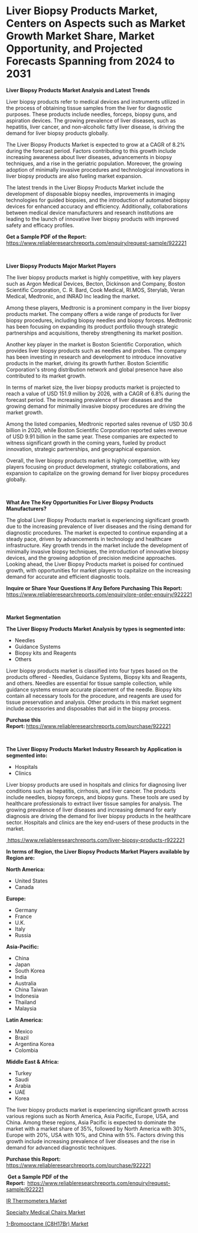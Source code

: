 <p><h1>Liver Biopsy Products Market, Centers on Aspects such as Market Growth Market Share, Market Opportunity, and Projected Forecasts Spanning from 2024 to 2031</h1></p><p><strong>Liver Biopsy Products Market Analysis and Latest Trends</strong></p>
<p><p>Liver biopsy products refer to medical devices and instruments utilized in the process of obtaining tissue samples from the liver for diagnostic purposes. These products include needles, forceps, biopsy guns, and aspiration devices. The growing prevalence of liver diseases, such as hepatitis, liver cancer, and non-alcoholic fatty liver disease, is driving the demand for liver biopsy products globally.</p><p>The Liver Biopsy Products Market is expected to grow at a CAGR of 8.2% during the forecast period. Factors contributing to this growth include increasing awareness about liver diseases, advancements in biopsy techniques, and a rise in the geriatric population. Moreover, the growing adoption of minimally invasive procedures and technological innovations in liver biopsy products are also fueling market expansion.</p><p>The latest trends in the Liver Biopsy Products Market include the development of disposable biopsy needles, improvements in imaging technologies for guided biopsies, and the introduction of automated biopsy devices for enhanced accuracy and efficiency. Additionally, collaborations between medical device manufacturers and research institutions are leading to the launch of innovative liver biopsy products with improved safety and efficacy profiles.</p></p>
<p><strong>Get a Sample PDF of the Report:&nbsp;</strong> <a href="https://www.reliableresearchreports.com/enquiry/request-sample/922221">https://www.reliableresearchreports.com/enquiry/request-sample/922221</a></p>
<p>&nbsp;</p>
<p><strong>Liver Biopsy Products Major Market Players</strong></p>
<p><p>The liver biopsy products market is highly competitive, with key players such as Argon Medical Devices, Becton, Dickinson and Company, Boston Scientific Corporation, C. R. Bard, Cook Medical, RI.MOS, Sterylab, Veran Medical, Medtronic, and INRAD Inc leading the market. </p><p>Among these players, Medtronic is a prominent company in the liver biopsy products market. The company offers a wide range of products for liver biopsy procedures, including biopsy needles and biopsy forceps. Medtronic has been focusing on expanding its product portfolio through strategic partnerships and acquisitions, thereby strengthening its market position. </p><p>Another key player in the market is Boston Scientific Corporation, which provides liver biopsy products such as needles and probes. The company has been investing in research and development to introduce innovative products in the market, driving its growth further. Boston Scientific Corporation's strong distribution network and global presence have also contributed to its market growth.</p><p>In terms of market size, the liver biopsy products market is projected to reach a value of USD 151.9 million by 2026, with a CAGR of 6.8% during the forecast period. The increasing prevalence of liver diseases and the growing demand for minimally invasive biopsy procedures are driving the market growth.</p><p>Among the listed companies, Medtronic reported sales revenue of USD 30.6 billion in 2020, while Boston Scientific Corporation reported sales revenue of USD 9.91 billion in the same year. These companies are expected to witness significant growth in the coming years, fueled by product innovation, strategic partnerships, and geographical expansion. </p><p>Overall, the liver biopsy products market is highly competitive, with key players focusing on product development, strategic collaborations, and expansion to capitalize on the growing demand for liver biopsy procedures globally.</p></p>
<p>&nbsp;</p>
<p><strong>What Are The Key Opportunities For Liver Biopsy Products Manufacturers?</strong></p>
<p><p>The global Liver Biopsy Products market is experiencing significant growth due to the increasing prevalence of liver diseases and the rising demand for diagnostic procedures. The market is expected to continue expanding at a steady pace, driven by advancements in technology and healthcare infrastructure. Key growth trends in the market include the development of minimally invasive biopsy techniques, the introduction of innovative biopsy devices, and the growing adoption of precision medicine approaches. Looking ahead, the Liver Biopsy Products market is poised for continued growth, with opportunities for market players to capitalize on the increasing demand for accurate and efficient diagnostic tools.</p></p>
<p><strong>Inquire or Share Your Questions If Any Before Purchasing This Report:</strong> <a href="https://www.reliableresearchreports.com/enquiry/pre-order-enquiry/922221">https://www.reliableresearchreports.com/enquiry/pre-order-enquiry/922221</a></p>
<p>&nbsp;</p>
<p><strong>Market Segmentation</strong></p>
<p><strong>The Liver Biopsy Products Market Analysis by types is segmented into:</strong></p>
<p><ul><li>Needles</li><li>Guidance Systems</li><li>Biopsy kits and Reagents</li><li>Others</li></ul></p>
<p><p>Liver biopsy products market is classified into four types based on the products offered - Needles, Guidance Systems, Biopsy kits and Reagents, and others. Needles are essential for tissue sample collection, while guidance systems ensure accurate placement of the needle. Biopsy kits contain all necessary tools for the procedure, and reagents are used for tissue preservation and analysis. Other products in this market segment include accessories and disposables that aid in the biopsy process.</p></p>
<p><strong>Purchase this Report:&nbsp;</strong><a href="https://www.reliableresearchreports.com/purchase/922221">https://www.reliableresearchreports.com/purchase/922221</a></p>
<p>&nbsp;</p>
<p><strong>The Liver Biopsy Products Market Industry Research by Application is segmented into:</strong></p>
<p><ul><li>Hospitals</li><li>Clinics</li></ul></p>
<p><p>Liver biopsy products are used in hospitals and clinics for diagnosing liver conditions such as hepatitis, cirrhosis, and liver cancer. The products include needles, biopsy forceps, and biopsy guns. These tools are used by healthcare professionals to extract liver tissue samples for analysis. The growing prevalence of liver diseases and increasing demand for early diagnosis are driving the demand for liver biopsy products in the healthcare sector. Hospitals and clinics are the key end-users of these products in the market.</p></p>
<p><a href="https://www.reliableresearchreports.com/liver-biopsy-products-r922221">&nbsp;https://www.reliableresearchreports.com/liver-biopsy-products-r922221</a></p>
<p><strong>In terms of Region, the Liver Biopsy Products Market Players available by Region are:</strong></p>
<p>
    <p> <strong> North America: </strong>
        <ul>
            <li>United States</li>
            <li>Canada</li>
        </ul>
        </p> 
    <p> <strong> Europe: </strong>
        <ul>
            <li>Germany</li>
            <li>France</li>
            <li>U.K.</li>
            <li>Italy</li>
            <li>Russia</li>
        </ul>
        </p> 
    <p> <strong> Asia-Pacific: </strong>
        <ul>
            <li>China</li>
            <li>Japan</li>
            <li>South Korea</li>
            <li>India</li>
            <li>Australia</li>
            <li>China Taiwan</li>
            <li>Indonesia</li>
            <li>Thailand</li>
            <li>Malaysia</li>
        </ul>
        </p> 
    <p> <strong> Latin America: </strong>
        <ul>
            <li>Mexico</li>
            <li>Brazil</li>
            <li>Argentina Korea</li>
            <li>Colombia</li>
        </ul>
        </p> 
    <p> <strong> Middle East & Africa: </strong>
        <ul>
            <li>Turkey</li>
            <li>Saudi</li>
            <li>Arabia</li>
            <li>UAE</li>
            <li>Korea</li>
        </ul>
    </p>
    </p>
<p><p>The liver biopsy products market is experiencing significant growth across various regions such as North America, Asia Pacific, Europe, USA, and China. Among these regions, Asia Pacific is expected to dominate the market with a market share of 35%, followed by North America with 30%, Europe with 20%, USA with 10%, and China with 5%. Factors driving this growth include increasing prevalence of liver diseases and the rise in demand for advanced diagnostic techniques.</p></p>
<p><strong>Purchase this Report: </strong><a href="https://www.reliableresearchreports.com/purchase/922221">https://www.reliableresearchreports.com/purchase/922221</a></p>
<p>&nbsp;<strong>Get a Sample PDF of the Report:&nbsp;&nbsp;</strong><a href="https://www.reliableresearchreports.com/enquiry/request-sample/922221">https://www.reliableresearchreports.com/enquiry/request-sample/922221</a></p>
<p><strong></strong></p>
<p><p><a href="https://www.linkedin.com/pulse/analyzing-ir-thermometers-market-global-industry-perspective-am1xe?trackingId=rgyVuKftguwyu4dq6yz5XA%3D%3D">IR Thermometers Market</a></p><p><a href="https://www.linkedin.com/pulse/specialty-medical-chairs-market-outlook-industry-overview-4wfqe?trackingId=Ml0UcIAPeJlbH3DDjYgu0w%3D%3D">Specialty Medical Chairs Market</a></p><p><a href="https://meowing-lemming-dd3.notion.site/Analyzing-1-Bromooctane-C8H17Br-Market-Global-Industry-Perspective-and-Forecast-2024-to-2031-8234c64dd7ba4b54acfe6a454cb45152">1-Bromooctane (C8H17Br) Market</a></p></p>
